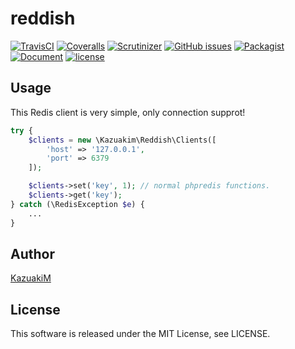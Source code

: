 reddish
===

[![TravisCI](https://travis-ci.org/KazuakiM/reddish.svg?branch=master)](https://travis-ci.org/KazuakiM/reddish)
[![Coveralls](https://img.shields.io/coveralls/KazuakiM/reddish.svg?style=flat-square)](https://coveralls.io/github/KazuakiM/reddish?branch=master)
[![Scrutinizer](https://img.shields.io/scrutinizer/g/KazuakiM/reddish.svg?style=flat-square)](https://scrutinizer-ci.com/g/KazuakiM/reddish/)
[![GitHub issues](https://img.shields.io/github/issues/KazuakiM/reddish.svg?style=flat-square)](https://github.com/KazuakiM/reddish/issues)
[![Packagist](https://img.shields.io/packagist/dt/kazuakim/reddish.svg?style=flat-square)](https://packagist.org/packages/kazuakim/reddish)
[![Document](https://img.shields.io/badge/document-gh--pages-brightgreen.svg?style=flat-square)](https://kazuakim.github.io/reddish/)
[![license](https://img.shields.io/github/license/KazuakiM/reddish.svg?style=flat-square)](https://raw.githubusercontent.com/KazuakiM/reddish/master/LICENSE)

## Usage

This Redis client is very simple, only connection supprot!
```php
try {
    $clients = new \Kazuakim\Reddish\Clients([
        'host' => '127.0.0.1',
        'port' => 6379
    ]);

    $clients->set('key', 1); // normal phpredis functions.
    $clients->get('key');
} catch (\RedisException $e) {
    ...
}
```

## Author

[KazuakiM](https://github.com/KazuakiM/)

## License

This software is released under the MIT License, see LICENSE.
